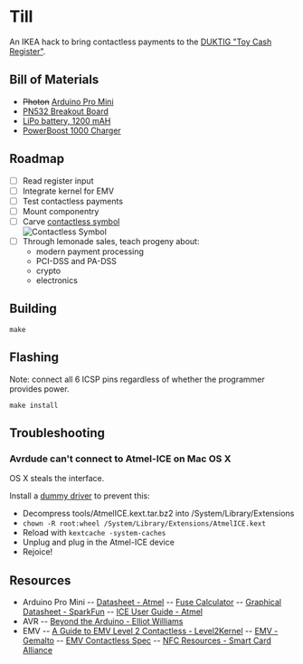 # Till

An IKEA hack to bring contactless payments to the [DUKTIG "Toy Cash Register"](http://www.ikea.com/us/en/catalog/products/80256501/).

## Bill of Materials

 * ~~Photon~~ [Arduino Pro Mini](https://www.arduino.cc/en/Main/ArduinoBoardProMini)
 * [PN532 Breakout Board](https://www.adafruit.com/products/364)
 * [LiPo battery, 1200 mAH](https://www.adafruit.com/products/258)
 * [PowerBoost 1000 Charger](https://www.adafruit.com/products/2465)

## Roadmap

 - [ ] Read register input
 - [ ] Integrate kernel for EMV
 - [ ] Test contactless payments
 - [ ] Mount componentry
 - [ ] Carve [contactless symbol](https://www.emvco.com/best_practices.aspx?id=117)  
       ![Contactless Symbol](https://www.emvco.com/images/sym.jpg)
 - [ ] Through lemonade sales, teach progeny about:
   - modern payment processing
   - PCI-DSS and PA-DSS
   - crypto
   - electronics

## Building

    make

## Flashing

Note: connect all 6 ICSP pins regardless of whether the programmer provides power.

    make install

## Troubleshooting

### Avrdude can't connect to Atmel-ICE on Mac OS X

OS X steals the interface.

Install a [dummy driver](http://www.avrfreaks.net/comment/1421981#comment-1421981)
to prevent this:

- Decompress tools/AtmelICE.kext.tar.bz2 into /System/Library/Extensions
- `chown -R root:wheel /System/Library/Extensions/AtmelICE.kext`
- Reload with `kextcache -system-caches`
- Unplug and plug in the Atmel-ICE device
- Rejoice!

## Resources

- Arduino Pro Mini
-- [Datasheet - Atmel](http://www.atmel.com/Images/Atmel-42735-8-bit-AVR-Microcontroller-ATmega328-328P_datasheet.pdf)
-- [Fuse Calculator](http://www.engbedded.com/fusecalc/)
-- [Graphical Datasheet - SparkFun](https://cdn.sparkfun.com/datasheets/Dev/Arduino/Boards/ProMini8MHzv1.pdf)
-- [ICE User Guide - Atmel](http://www.atmel.com/Images/Atmel-42330-Atmel-ICE_UserGuide.pdf)
- AVR
-- [Beyond the Arduino - Elliot Williams](http://www.littlehacks.org/static/files/beyond_the_arduino.pdf)
- EMV
-- [A Guide to EMV Level 2 Contactless - Level2Kernel](https://www.level2kernel.com/emv-level-2-contactless-information-guide.html)
-- [EMV - Gemalto](http://www.gemalto.com/emv/)
-- [EMV Contactless Spec](http://www.emvco.com/specifications.aspx?id=21)
-- [NFC Resources - Smart Card Alliance](http://www.smartcardalliance.org/smart-cards-applications-nfc/)
